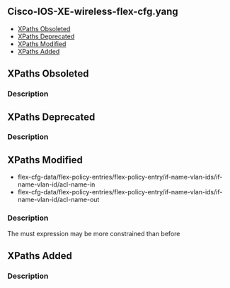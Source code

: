 ## Cisco-IOS-XE-wireless-flex-cfg.yang


- [XPaths Obsoleted](#xpaths-obsoleted)
- [XPaths Deprecated](#xpaths-deprecated)
- [XPaths Modified](#xpaths-modified)
- [XPaths Added](#xpaths-added)

## XPaths Obsoleted

### Description

## XPaths Deprecated

### Description

## XPaths Modified

- flex-cfg-data/flex-policy-entries/flex-policy-entry/if-name-vlan-ids/if-name-vlan-id/acl-name-in
- flex-cfg-data/flex-policy-entries/flex-policy-entry/if-name-vlan-ids/if-name-vlan-id/acl-name-out

### Description

The must expression may be more constrained than before

## XPaths Added

### Description
